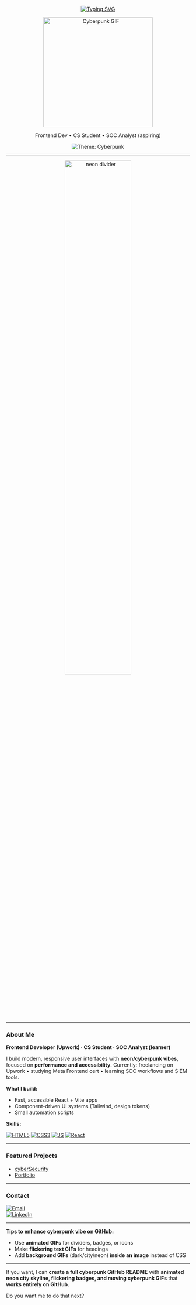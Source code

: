 <div align="center">

[![Typing SVG](https://readme-typing-svg.demolab.com?font=Fira+Code&weight=600&size=28&duration=2000&pause=800&color=00FFD1&center=true&vCenter=true&multiline=true&width=800&height=140&lines=Frontend+Developer+(Upwork);Computer+Science+Student;Aspiring+SOC+Analyst)](https://git.io/typing-svg)

<img alt="Cyberpunk GIF" width="300" src="https://media.giphy.com/media/xT0xeJpnrWC4XWblEk/giphy.gif" />

<p align="center">Frontend Dev • CS Student • SOC Analyst (aspiring)</p>

<img alt="Theme: Cyberpunk" src="https://img.shields.io/badge/Theme-Cyberpunk-00FFD1?style=for-the-badge&logoColor=0D1117" />

</div>

---

<div align="center">
<img alt="neon divider" width="60%" src="https://media.giphy.com/media/3o7TKtnuHOHHUjR38Y/giphy.gif" />
</div>

---

### About Me
**Frontend Developer (Upwork) · CS Student · SOC Analyst (learner)**

I build modern, responsive user interfaces with **neon/cyberpunk vibes**, focused on **performance and accessibility**. Currently: freelancing on Upwork • studying Meta Frontend cert • learning SOC workflows and SIEM tools.

**What I build:**
- Fast, accessible React + Vite apps  
- Component-driven UI systems (Tailwind, design tokens)  
- Small automation scripts  

**Skills:**

[![HTML5](https://img.shields.io/badge/HTML5-FF6B35?style=for-the-badge&logo=html5&logoColor=ffffff)](https://developer.mozilla.org/) 
[![CSS3](https://img.shields.io/badge/CSS3-00A1FF?style=for-the-badge&logo=css3&logoColor=ffffff)](https://developer.mozilla.org/) 
[![JS](https://img.shields.io/badge/JavaScript-F7DF1E?style=for-the-badge&logo=javascript&logoColor=0D1117)](https://developer.mozilla.org/) 
[![React](https://img.shields.io/badge/React-61DAFB?style=for-the-badge&logo=react&logoColor=0D1117)](https://reactjs.org)

---

### Featured Projects
- [cyberSecurity](https://github.com/AMAIDI-MOHAMED/cyberSecurity)  
- [Portfolio](https://github.com/AMAIDI-MOHAMED/AMAIDI-MOHAMED)  

---

### Contact
[![Email](https://img.shields.io/badge/Email-mohamed.amaidi.dev@gmail.com-00FFD1?style=for-the-badge&logo=gmail&logoColor=0D1117)](mailto:mohamed.amaidi.dev@gmail.com)  
[![LinkedIn](https://img.shields.io/badge/LinkedIn-Connect-00FFD1?style=for-the-badge&logo=linkedin&logoColor=0D1117)](https://linkedin.com/in/mohamed-amaidi)

---

**Tips to enhance cyberpunk vibe on GitHub:**
- Use **animated GIFs** for dividers, badges, or icons  
- Make **flickering text GIFs** for headings  
- Add **background GIFs** (dark/city/neon) **inside an image** instead of CSS  

---

If you want, I can **create a full cyberpunk GitHub README** with **animated neon city skyline, flickering badges, and moving cyberpunk GIFs** that **works entirely on GitHub**.  

Do you want me to do that next?
